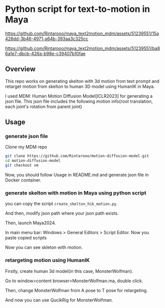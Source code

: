 # Python script for text-to-motion in Maya

https://github.com/Rintarooo/maya_text2motion_mdm/assets/51239551/15a428dd-3b46-4971-a64b-393aa3c325cc



https://github.com/Rintarooo/maya_text2motion_mdm/assets/51239551/ba86a1e7-dbcb-426a-b98e-c39407b10fae



## Overview
This repo works on generating skelton with 3d motion from text prompt and retarget motion from skelton to human 3D model using HumanIK in Maya. 

I used MDM: Human Motion Diffusion Model[ICLR2023] for generating a json file.
This json file includes the following motion info(root translation, each joint's rotation from parent joint)

## Usage

### generate json file
Clone my MDM repo
```bash
git clone https://github.com/Rintarooo/motion-diffusion-model.git
cd motion-diffusion-model
git checkout vm
```

Now, you should follow Usage in README.md and generate json file in Docker container.

### generate skelton with motion in Maya using python script
you can copy the script `create_skelton_hik_motion.py`.

And then, modify json path where your json path exists.

Then, launch Maya2024.

In main menu bar: Windows > General Editors > Script Editor. Now you paste copied scripts

Now you can see skleton with motion.


### retargeting motion using HumanIK
Firstly, create human 3d model(in this case, MonsterWolfman).

Go to window>content browser>MonsterWolfman.ma, double click.

Then, change MonsterWolfman from A pose to T pose for retargeting.

And now you can use QucikRig for MonsterWolfman.




